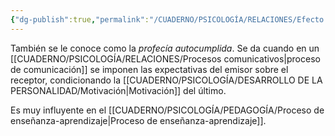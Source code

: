 ```yaml
---
{"dg-publish":true,"permalink":"/CUADERNO/PSICOLOGÍA/RELACIONES/Efecto Pigmalión/"}
---
```


También se le conoce como la *profecía autocumplida*. Se da cuando en un [[CUADERNO/PSICOLOGÍA/RELACIONES/Procesos comunicativos\|proceso de comunicación]] se imponen las expectativas del emisor sobre el receptor, condicionando la [[CUADERNO/PSICOLOGÍA/DESARROLLO DE LA PERSONALIDAD/Motivación\|Motivación]] del último.

Es muy influyente en el [[CUADERNO/PSICOLOGÍA/PEDAGOGÍA/Proceso de enseñanza-aprendizaje\|Proceso de enseñanza-aprendizaje]].